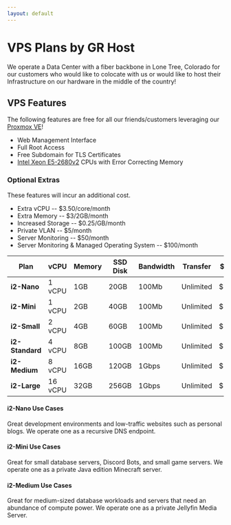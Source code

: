 ```yaml
---
layout: default
---
```

# VPS Plans by GR Host 
We operate a Data Center with a fiber backbone in Lone Tree, Colorado for our customers who would like to colocate with us or would like to host their Infrastructure on our hardware in the middle of the country!

## VPS Features
The following features are free for all our friends/customers leveraging our [Proxmox VE](https://www.proxmox.com/en/)!
- Web Management Interface
- Full Root Access
- Free Subdomain for TLS Certificates
- [Intel Xeon E5-2680v2](https://ark.intel.com/content/www/us/en/ark/products/75277/intel-xeon-processor-e52680-v2-25m-cache-2-80-ghz.html) CPUs with Error Correcting Memory

### Optional Extras
These features will incur an additional cost.  
- Extra vCPU -- $3.50/core/month
- Extra Memory -- $3/2GB/month
- Increased Storage -- $0.25/GB/month
- Private VLAN -- $5/month
- Server Monitoring -- $50/month
- Server Monitoring & Managed Operating System -- $100/month 

| **Plan**        | vCPU    | Memory | SSD Disk | Bandwidth | Transfer  | $/mo  |
| ---             | ---     | ---    | ---      | ---       | ---       | ---   | 
| **i2-Nano**     | 1 vCPU  | 1GB    | 20GB     | 100Mb     | Unlimited | $3.50 | 
| **i2-Mini**     | 1 vCPU  | 2GB    | 40GB     | 100Mb     | Unlimited | $6    | 
| **i2-Small**    | 2 vCPU  | 4GB    | 60GB     | 100Mb     | Unlimited | $12   | 
| **i2-Standard** | 4 vCPU  | 8GB    | 100GB    | 100Mb     | Unlimited | $24   | 
| **i2-Medium**   | 8 vCPU  | 16GB   | 120GB    | 1Gbps     | Unlimited | $48   | 
| **i2-Large**    | 16 vCPU | 32GB   | 256GB    | 1Gbps     | Unlimited | $96   | 

#### i2-Nano Use Cases
Great development environments and low-traffic websites such as personal blogs. We operate one as a recursive DNS endpoint.   

#### i2-Mini Use Cases
Great for small database servers, Discord Bots, and small game servers. We operate one as a private Java edition Minecraft server. 

#### i2-Medium Use Cases 
Great for medium-sized database workloads and servers that need an abundance of compute power. We operate one as a private Jellyfin Media Server.

